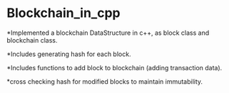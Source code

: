 # Blockchain_in_cpp
*Implemented a blockchain DataStructure in c++, as block class and blockchain class.

*Includes generating hash for each block.

*Includes functions to add block to blockchain (adding transaction data).

*cross checking hash for modified blocks to maintain immutability.
